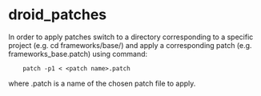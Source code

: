 # droid_patches

In order to apply patches switch to a directory corresponding to a specific project (e.g. cd frameworks/base/) and apply a corresponding patch (e.g. frameworks_base.patch) using command:
```
    patch -p1 < <patch name>.patch
```
where <patch name>.patch is a name of the chosen patch file to apply.
